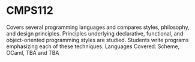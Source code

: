 # CMPS112

Covers several programming languages and compares styles, philosophy, and design principles. Principles underlying declarative, functional, and object-oriented programming styles are studied. Students write programs emphasizing each of these techniques. Languages Covered: Scheme, OCaml, TBA and TBA

